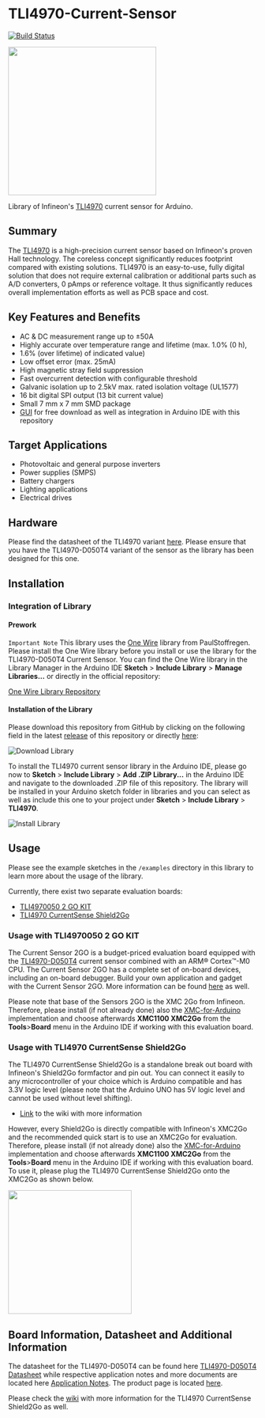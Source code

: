 # TLI4970-Current-Sensor

[![Build Status](https://travis-ci.org/Infineon/TLI4970-D050T4-Current-Sensor.svg?branch=master)](https://travis-ci.org/Infineon/TLI4970-D050T4-Current-Sensor)

<img src="https://github.com/Infineon/Assets/blob/master/Pictures/TLI4970_PP.jpg" width=300>

Library of Infineon's [TLI4970](https://www.infineon.com/cms/de/product/sensor/magnetic-current-sensor/tli4970-d050t4/) current sensor for Arduino.

## Summary
The [TLI4970](https://www.infineon.com/cms/de/product/sensor/magnetic-current-sensor/tli4970-d050t4/) is a high-precision current sensor based on Infineon's proven Hall technology. 
The coreless concept significantly reduces footprint compared with existing solutions. TLI4970 is an easy-to-use, fully digital solution that does not require external calibration or additional parts such as A/D converters, 0 pAmps or reference voltage. It thus significantly reduces overall implementation efforts as well as PCB space and cost.

## Key Features and Benefits
* AC & DC measurement range up to ±50A
* Highly accurate over temperature range and lifetime (max. 1.0% (0 h), 
* 1.6% (over lifetime) of indicated value)
* Low offset error (max. 25mA)
* High magnetic stray field suppression
* Fast overcurrent detection with configurable threshold
* Galvanic isolation up to 2.5kV max. rated isolation voltage (UL1577)
* 16 bit digital SPI output (13 bit current value)
* Small 7 mm x 7 mm SMD package
* [GUI](https://www.infineon.com/cms/en/product/promopages/sensors-2go/#current-sensor-2go) for free download as well as integration in Arduino IDE with this repository

## Target Applications
* Photovoltaic and general purpose inverters
* Power supplies (SMPS)
* Battery chargers
* Lighting applications
* Electrical drives

## Hardware
Please find the datasheet of the TLI4970 variant [here](https://www.infineon.com/dgdl/Infineon-TLI4970-D050T4-DS-v01_01-EN.pdf?fileId=5546d4625607bd1301562c43e04f38ad). 
Please ensure that you have the TLI4970-D050T4 variant of the sensor as the library has been designed for this one.

## Installation

### Integration of Library

#### Prework
`Important Note`
This library uses the [One Wire](https://github.com/PaulStoffregen/OneWire) library from PaulStoffregen. Please install the One Wire library before you install or use the library for the TLI4970-D050T4 Current Sensor. You can find the One Wire library in the Library Manager in the Arduino IDE **Sketch** > **Include Library** > **Manage Libraries...** or directly in the official repository:

[One Wire Library Repository](https://github.com/PaulStoffregen/OneWire)

#### Installation of the Library

Please download this repository from GitHub by clicking on the following field in the latest [release](https://github.com/Infineon/TLI4970-Current-Sensor/releases) of this repository or directly [here](https://github.com/Infineon/TLI4970-Current-Sensor/releases/download/V1.0.2/TLI4970-Current-Sensor_V102.zip):

![Download Library](https://raw.githubusercontent.com/infineon/assets/master/Pictures/Releases_Generic.jpg)

To install the TLI4970 current sensor library in the Arduino IDE, please go now to **Sketch** > **Include Library** > **Add .ZIP Library...** in the Arduino IDE and navigate to the downloaded .ZIP file of this repository. The library will be installed in your Arduino sketch folder in libraries and you can select as well as include this one to your project under **Sketch** > **Include Library** > **TLI4970**.

![Install Library](https://raw.githubusercontent.com/infineon/assets/master/Pictures/Library_Install_ZIP.png)

## Usage
Please see the example sketches in the `/examples` directory in this library to learn more about the usage of the library.

Currently, there exist two separate evaluation boards:

* [TLI4970050 2 GO KIT](https://www.infineon.com/cms/de/product/sensor/magnetic-current-sensor/tli4970050-2-go-kit/)
* [TLI4970 CurrentSense Shield2Go](https://www.infineon.com/cms/en/product/evaluation-boards/s2go_cur-sense_tli4970/)

### Usage with TLI4970050 2 GO KIT
The Current Sensor 2GO is a budget-priced evaluation board equipped with the [TLI4970-D050T4](https://www.infineon.com/cms/de/product/sensor/magnetic-current-sensor/tli4970-d050t4/) current sensor combined with an ARM® Cortex™-M0 CPU. The Current Sensor 2GO has a complete set of on-board devices, including an on-board debugger. Build your own application and gadget with the Current Sensor 2GO.
More information can be found [here](https://www.infineon.com/cms/en/product/promopages/sensors-2go/#current-sensor-2go) as well.

Please note that base of the Sensors 2GO is the XMC 2Go from Infineon. Therefore, please install (if not already done) also the [XMC-for-Arduino](https://github.com/Infineon/XMC-for-Arduino) implementation and choose afterwards **XMC1100 XMC2Go** from the **Tools**>**Board** menu in the Arduino IDE if working with this evaluation board.

### Usage with TLI4970 CurrentSense Shield2Go
The TLI4970 CurrentSense Shield2Go is a standalone break out board with Infineon's Shield2Go formfactor and pin out. You can connect it easily to any microcontroller of your choice which is Arduino compatible and has 3.3V logic level (please note that the Arduino UNO has 5V logic level and cannot be used without level shifting).

* [Link](https://github.com/Infineon/TLI4970-D050T4-Current-Sensor/wiki) to the wiki with more information

However, every Shield2Go is directly compatible with Infineon's XMC2Go and the recommended quick start is to use an XMC2Go for evaluation. Therefore, please install (if not already done) also the [XMC-for-Arduino](https://github.com/Infineon/XMC-for-Arduino) implementation and choose afterwards **XMC1100 XMC2Go** from the **Tools**>**Board** menu in the Arduino IDE if working with this evaluation board. To use it, please plug the TLI4970 CurrentSense Shield2Go onto the XMC2Go as shown below.

<img src="https://github.com/Infineon/Assets/blob/master/Pictures/TLI4970_S2Go_w_XMC2Go.png" width=250>

## Board Information, Datasheet and Additional Information

The datasheet for the TLI4970-D050T4 can be found here [TLI4970-D050T4 Datasheet](https://www.infineon.com/dgdl/Infineon-TLI4970-D050T4-DS-v01_01-EN.pdf?fileId=5546d4625607bd1301562c43e04f38ad) while respective application notes and more documents are located here [Application Notes](https://www.infineon.com/cms/de/product/sensor/magnetic-current-sensor/tli4970-d050t4/#!documents).
The product page is located [here](https://www.infineon.com/cms/de/product/sensor/magnetic-current-sensor/tli4970-d050t4/).

Please check the [wiki](https://github.com/Infineon/TLI4970-D050T4-Current-Sensor/wiki) with more information for the TLI4970 CurrentSense Shield2Go as well.

